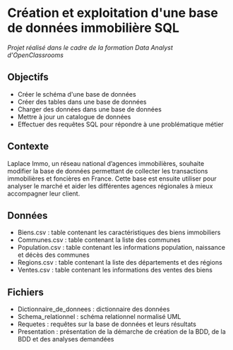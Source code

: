 # Création et exploitation d'une base de données immobilière SQL
 
 _Projet réalisé dans le cadre de la formation Data Analyst d'OpenClassrooms_
 
## Objectifs 
* Créer le schéma d'une base de données
* Créer des tables dans une base de données
* Charger des données dans une base de données
* Mettre à jour un catalogue de données
* Effectuer des requêtes SQL pour répondre à une problématique métier

## Contexte 
Laplace Immo, un réseau national d’agences immobilières, souhaite modifier la base de données permettant de collecter les transactions immobilières et foncières en France. Cette base est ensuite utiliser pour analyser le marché et aider les différentes agences régionales à mieux accompagner leur client.

## Données
* Biens.csv : table contenant les caractéristiques des biens immobiliers
* Communes.csv : table contenant la liste des communes
* Population.csv : table contenant les informations population, naissance et décès des communes
* Regions.csv : table contenant la liste des départements et des régions
* Ventes.csv : table contenant les informations des ventes des biens

## Fichiers
* Dictionnaire_de_donnees : dictionnaire des données
* Schema_relationnel : schéma relationnel normalisé UML
* Requetes : requêtes sur la base de données et leurs résultats
* Presentation : présentation de la démarche de création de la BDD, de la BDD et des analyses demandées

